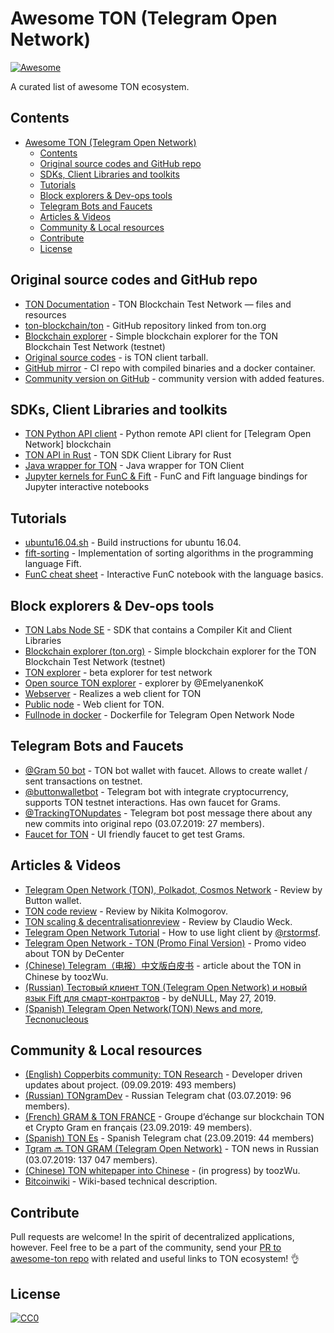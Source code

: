 # Awesome TON (Telegram Open Network)
[![Awesome](https://awesome.re/badge.svg)](https://awesome.re)

A curated list of awesome TON ecosystem.

## Contents

<!-- START doctoc generated TOC please keep comment here to allow auto update -->
<!-- DON'T EDIT THIS SECTION, INSTEAD RE-RUN doctoc TO UPDATE -->


- [Awesome TON (Telegram Open Network)](#awesome-ton-telegram-open-network)
  - [Contents](#contents)
  - [Original source codes and GitHub repo](#original-source-codes-and-github-repo)
  - [SDKs, Client Libraries and toolkits](#sdks-client-libraries-and-toolkits)
  - [Tutorials](#tutorials)
  - [Block explorers & Dev-ops tools](#block-explorers--dev-ops-tools)
  - [Telegram Bots and Faucets](#telegram-bots-and-faucets)
  - [Articles & Videos](#articles--videos)
  - [Community & Local resources](#community--local-resources)
  - [Contribute](#contribute)
  - [License](#license)

<!-- END doctoc generated TOC please keep comment here to allow auto update -->


## Original source codes and GitHub repo

- [TON Documentation](https://test.ton.org) - TON Blockchain Test Network — files and resources
- [ton-blockchain/ton](https://github.com/ton-blockchain/ton) - GitHub repository linked from ton.org
- [Blockchain explorer](https://test.ton.org/testnet/) - Simple blockchain explorer for the TON Blockchain Test Network (testnet)
- [Original source codes](http://test.ton.org/downloads.html) - is TON client tarball.
- [GitHub mirror](https://github.com/poma/ton) - CI repo with compiled binaries and a docker container.
- [Community version on GitHub](https://github.com/copperbits/TON) - community version with added features.


## SDKs, Client Libraries and toolkits

- [TON Python API client](https://github.com/formony/ton_client) - Python remote API client for [Telegram Open Network] blockchain
- [TON API in Rust](https://github.com/tonlabs/ton-client-rs) - TON SDK Client Library for Rust
- [Java wrapper for TON](https://github.com/broxus/ton-client) - Java wrapper for TON Client
- [Jupyter kernels for FunC & Fift](https://github.com/atomex-me/xeus-fift) - FunC and Fift language bindings for Jupyter interactive notebooks

## Tutorials

- [ubuntu16.04.sh](https://github.com/copperbits/TON/blob/master/docs/Copperbits_docs/ubuntu16.04.sh) - Build instructions for ubuntu 16.04.
- [fift-sorting](https://github.com/kaspler/fift-sorting) - Implementation of sorting algorithms in the programming language Fift.
- [FunC cheat sheet](https://mybinder.org/v2/gh/atomex-me/xeus-fift/binder?filepath=func_cheat_sheet.ipynb) - Interactive FunC notebook with the language basics.

## Block explorers & Dev-ops tools
- [TON Labs Node SE](https://ton.dev/node-se) - SDK that contains a Compiler Kit and Client Libraries
- [Blockchain explorer (ton.org)](https://test.ton.org/testnet/) - Simple blockchain explorer for the TON Blockchain Test Network (testnet)
- [TON explorer](https://explorer.test.ton.cryptoprocessing.io) - beta explorer for test network
- [Open source TON explorer](http://tonwatcher.com) - explorer by @EmelyanenkoK
- [Webserver](https://github.com/copperbits/TON/blob/master/docs/Copperbits_docs/WEB_SERVER.md) - Realizes a web client for TON
- [Public node](https://explorer.test.ton.cryptoprocessing.io/api) - Web client for TON.
- [Fullnode in docker](https://github.com/akme/ton-node) - Dockerfile for Telegram Open Network Node


## Telegram Bots and Faucets

- [@Gram 50 bot](https://t.me/gram50bot) - TON bot wallet with faucet. Allows to create wallet / sent transactions on testnet.
- [@buttonwalletbot](https://t.me/buttonwalletbot) - Telegram bot with integrate cryptocurrency, supports TON testnet interactions. Has own faucet for Grams.
- [@TrackingTONupdates](https://t.me/TrackingTONupdates) - Telegram bot post message there about any new commits into original repo (03.07.2019: 27 members).
- [Faucet for TON](https://faucet.copperbits.io) - UI friendly faucet to get test Grams.

## Articles & Videos

- [Telegram Open Network (TON), Polkadot, Cosmos Network](https://medium.com/@buttonwallet/telegram-open-network-ton-polkadot-cosmos-network-future-of-blockchains-7b466b8f2e40) - Review by Button wallet.
- [TON code review](https://medium.com/@nikitakolmogorov/ton-code-review-fd7ba036626b) - Review by Nikita Kolmogorov.
- [TON scaling & decentralisationreview](https://medium.com/@Claudio_Weck/for-geeks-telegram-open-network-does-it-scale-decentralise-ecc3225967e3) - Review by Claudio Weck.
- [Telegram Open Network Tutorial](https://www.youtube.com/watch?v=J7K2nq5lf7I&feature=youtu.be) - How to use light client by [@rstormsf](https://twitter.com/rstormsf).
- [Telegram Open Network - TON (Promo Final Version)](https://youtu.be/3O-jnS72gY4) - Promo video about TON by DeCenter
- [(Chinese) Telegram（电报）中文版白皮书](https://mp.weixin.qq.com/s/WLlD088acBDfjUM4bCEd0A) - article about the TON in Chinese by toozWu.
- [(Russian) Тестовый клиент TON (Telegram Open Network) и новый язык Fift для смарт-контрактов](https://habr.com/ru/post/453714/) - by deNULL, May 27, 2019.
- [(Spanish) Telegram Open Network(TON) News and more, Tecnonucleous](https://tecnonucleous.com/tag/ton/)

## Community & Local resources

- [(English) Copperbits community: TON Research](https://t.me/ton_research) - Developer driven updates about project. (09.09.2019: 493 members)
- [(Russian) TONgramDev](https://t.me/TONgramDev) - Russian Telegram chat (03.07.2019: 96 members).
- [(French) GRAM & TON FRANCE](https://t.me/gramfr) - Groupe d’échange sur blockchain TON et Crypto Gram en français (23.09.2019: 49 members).
- [(Spanish) TON Es](https://t.me/ton_es) - Spanish Telegram chat (23.09.2019: 44 members)
- [Tgram 🔜 TON GRAM (Telegram Open Network)](https://t.me/Tgram) - TON news in Russian  (03.07.2019: 137 047 members).
- [(Chinese) TON whitepaper into Сhinese](https://drive.google.com/file/d/1acH4j7zY_XhsOUGsup4byssMXlp5000O/view) - (in progress) by toozWu.
- [Bitcoinwiki](https://en.bitcoinwiki.org/wiki/TON) - Wiki-based technical description.

## Contribute

Pull requests are welcome! In the spirit of decentralized applications, however.
Feel free to be a part of the community, send your [PR to awesome-ton repo](https://github.com/copperbits/awesome-ton/edit/master/README.md) with related and useful links to TON ecosystem! 👌

## License

[![CC0](http://mirrors.creativecommons.org/presskit/buttons/88x31/svg/cc-zero.svg)](http://creativecommons.org/publicdomain/zero/1.0)
